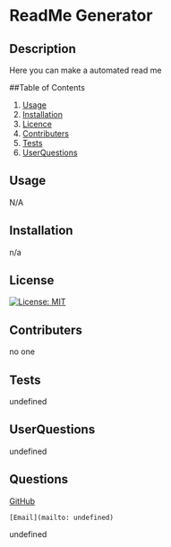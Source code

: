 # ReadMe Generator

  ## Description
  Here you can make a automated read me

  ##Table of Contents 
  1. [Usage](#Usage)
  2. [Installation](#Installation)
  3. [Licence](#Licence)
  4. [Contributers](#Contributers)
  5. [Tests](#Tests)
  6. [UserQuestions](#UserQuestions)

  ## Usage
  N/A

  ## Installation 
  n/a

  ## License
  [![License: MIT](https://img.shields.io/badge/License-MIT-yellow.svg)](https://opensource.org/licenses/MIT)

  ## Contributers
  no one

  ## Tests
  undefined
  
  ## UserQuestions 
  undefined

  ## Questions
  [GitHub](https://github.com/aaaa.aaaa)

    [Email](mailto: undefined)
  undefined
    